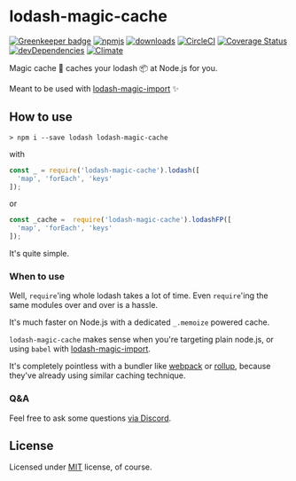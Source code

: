 # lodash-magic-cache

[![Greenkeeper badge](https://badges.greenkeeper.io/bitsnap/lodash-magic-cache.svg)](https://greenkeeper.io/)
[![npmjs](https://img.shields.io/npm/v/lodash-magic-cache.svg)](https://npmjs.org/package/lodash-magic-cache)
[![downloads](https://img.shields.io/npm/dw/lodash-magic-cache.svg)](https://npmjs.org/package/lodash-magic-cache)
[![CircleCI](https://img.shields.io/circleci/project/github/bitsnap/lodash-magic-cache.svg)](https://circleci.com/gh/bitsnap/lodash-magic-cache)
[![Coverage Status](https://coveralls.io/repos/github/bitsnap/lodash-magic-cache/badge.svg?branch=master)](https://coveralls.io/github/bitsnap/lodash-magic-cache?branch=master) 
[![devDependencies](https://david-dm.org/bitsnap/lodash-magic-cache/dev-status.svg)](https://david-dm.org/bitsnap/lodash-magic-cache#info=devDependencies)
[![Climate](https://img.shields.io/codeclimate/maintainability/bitsnap/lodash-magic-cache.svg)](https://codeclimate.com/github/bitsnap/lodash-magic-cache)

Magic cache 🍒 caches your lodash 📦 at Node.js for you.

Meant to be used with [lodash-magic-import](https://github.com/bitsnap/babel-plugin-lodash-magic-import) ✨

## How to use 

```
> npm i --save lodash lodash-magic-cache
```

with

```js
const _ = require('lodash-magic-cache').lodash([
  'map', 'forEach', 'keys'
]);
```

or 

```js
const _cache =  require('lodash-magic-cache').lodashFP([
  'map', 'forEach', 'keys'
]);
```

It's quite simple.

### When to use

Well, `require`'ing whole lodash takes a lot of time.
Even `require`'ing the same modules over and over is a hassle.

It's much faster on Node.js with a dedicated `_.memoize` powered cache.

`lodash-magic-cache` makes sense when you're targeting plain node.js, or using `babel` with [lodash-magic-import](https://github.com/bitsnap/babel-plugin-lodash-magic-import).

It's completely pointless with a bundler like [webpack](https://webpack.js.org/) or [rollup](https://rollupjs.org), because they've already using similar caching technique.

### Q&A

Feel free to ask some questions [via Discord](http://discord.gg/P7W9v9B).

## License

Licensed under [MIT](LICENSE) license, of course.